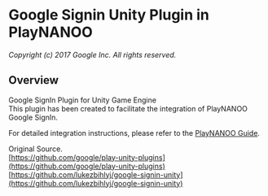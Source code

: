 # Google Signin Unity Plugin in PlayNANOO
_Copyright (c) 2017 Google Inc. All rights reserved._

## Overview 
Google SignIn Plugin for Unity Game Engine  
This plugin has been created to facilitate the integration of PlayNANOO Google SignIn.  
  
For detailed integration instructions, please refer to the [PlayNANOO Guide](https://document.playnanoo.com/plugin/account/google/account-google-signin).  
   
Original Source.  
[https://github.com/google/play-unity-plugins](https://github.com/google/play-unity-plugins)   
[https://github.com/lukezbihlyj/google-signin-unity](https://github.com/lukezbihlyj/google-signin-unity)  